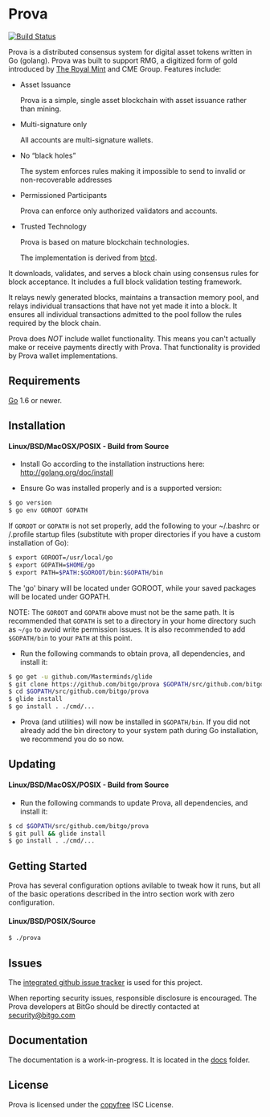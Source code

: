 Prova
====

[![Build Status](https://travis-ci.org/BitGo/prova.svg?branch=master)](https://travis-ci.org/BitGo/prova?branch=master)

Prova is a distributed consensus system for digital asset tokens written in Go (golang).
Prova was built to support RMG, a digitized form of gold introduced by [The Royal Mint](http://www.royalmint.com/rmg)
and CME Group.  Features include:

 * Asset Issuance

   Prova is a simple, single asset blockchain with asset issuance rather than mining.

 * Multi-signature only

   All accounts are multi-signature wallets.

 * No “black holes”

   The system enforces rules making it impossible to send to invalid or non-recoverable addresses

 * Permissioned Participants

   Prova can enforce only authorized validators and accounts.

 * Trusted Technology

   Prova is based on mature blockchain technologies.

   The implementation is derived from [btcd](https://github.com/btcsuite/btcd).

It downloads, validates, and serves a block chain using consensus rules for block acceptance.  It includes a full block validation testing framework.

It relays newly generated blocks, maintains a transaction memory pool, and
relays individual transactions that have not yet made it into a block.  It
ensures all individual transactions admitted to the pool follow the rules
required by the block chain.

Prova does *NOT* include wallet functionality.  This means you can't actually make or receive payments directly with Prova.  That functionality is provided by Prova wallet implementations.

## Requirements

[Go](http://golang.org) 1.6 or newer.

## Installation

#### Linux/BSD/MacOSX/POSIX - Build from Source

- Install Go according to the installation instructions here:
  http://golang.org/doc/install

- Ensure Go was installed properly and is a supported version:

```bash
$ go version
$ go env GOROOT GOPATH
```

If `GOROOT` or `GOPATH` is not set properly, add the following to your ~/.bashrc or /.profile startup files (substitute with proper directories if you have a custom installation of Go):

```bash
$ export GOROOT=/usr/local/go
$ export GOPATH=$HOME/go
$ export PATH=$PATH:$GOROOT/bin:$GOPATH/bin
```

The 'go' binary will be located under GOROOT, while your saved packages will be located under GOPATH.

NOTE: The `GOROOT` and `GOPATH` above must not be the same path.  It is
recommended that `GOPATH` is set to a directory in your home directory such as
`~/go` to avoid write permission issues.  It is also recommended to add
`$GOPATH/bin` to your `PATH` at this point.

- Run the following commands to obtain prova, all dependencies, and install it:

```bash
$ go get -u github.com/Masterminds/glide
$ git clone https://github.com/bitgo/prova $GOPATH/src/github.com/bitgo/prova
$ cd $GOPATH/src/github.com/bitgo/prova
$ glide install
$ go install . ./cmd/...
```

- Prova (and utilities) will now be installed in ```$GOPATH/bin```.  If you did
  not already add the bin directory to your system path during Go installation,
  we recommend you do so now.

## Updating

#### Linux/BSD/MacOSX/POSIX - Build from Source

- Run the following commands to update Prova, all dependencies, and install it:

```bash
$ cd $GOPATH/src/github.com/bitgo/prova
$ git pull && glide install
$ go install . ./cmd/...
```

## Getting Started

Prova has several configuration options avilable to tweak how it runs, but all
of the basic operations described in the intro section work with zero
configuration.

#### Linux/BSD/POSIX/Source

```bash
$ ./prova
```

## Issues

The [integrated github issue tracker](https://github.com/bitgo/prova/issues)
is used for this project.

When reporting security issues, responsible disclosure is encouraged. The Prova developers at BitGo should be directly contacted at security@bitgo.com

## Documentation

The documentation is a work-in-progress.  It is located in the [docs](https://github.com/bitgo/prova/tree/master/docs) folder.

## License

Prova is licensed under the [copyfree](http://copyfree.org) ISC License.
